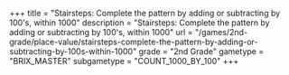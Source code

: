 +++
title = "Stairsteps: Complete the pattern by adding or subtracting by 100's, within 1000"
description = "Stairsteps: Complete the pattern by adding or subtracting by 100's, within 1000"
url = "/games/2nd-grade/place-value/stairsteps-complete-the-pattern-by-adding-or-subtracting-by-100s-within-1000"
grade = "2nd Grade"
gametype = "BRIX_MASTER"
subgametype = "COUNT_1000_BY_100"
+++